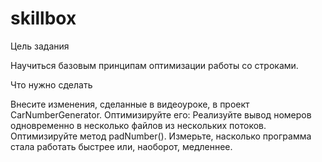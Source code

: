 # skillbox
Цель задания

Научиться базовым принципам оптимизации работы со строками.

Что нужно сделать

Внесите изменения, сделанные в видеоуроке, в проект CarNumberGenerator. Оптимизируйте его: 
Реализуйте вывод номеров одновременно в несколько файлов из нескольких потоков.
Оптимизируйте метод padNumber().
Измерьте, насколько программа стала работать быстрее или, наоборот, медленнее.
